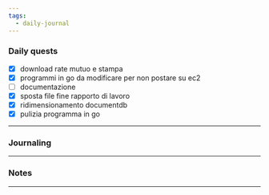 ```yaml
---
tags:
  - daily-journal
---
```

### Daily quests
- [x] download rate mutuo e stampa
- [x] programmi in go da modificare per non postare su ec2
- [ ] documentazione
- [x] sposta file fine rapporto di lavoro
- [x] ridimensionamento documentdb
- [x] pulizia programma in go

---
### Journaling


---
### Notes


---